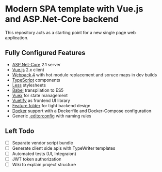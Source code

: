﻿# Modern SPA template with Vue.js and ASP.Net-Core backend
This repository acts as a starting point for a new single page web application.

## Fully Configured Features

- [ASP.Net-Core](https://docs.microsoft.com/en-us/aspnet/core/?view=aspnetcore-2.1) 2.1 server
- [Vue.js](https://vuejs.org/) 2.x client
- [Webpack 4](https://webpack.js.org/) with hot module replacement and soruce maps in dev builds
- [TypeScript](https://www.typescriptlang.org/) components
- [Less](http://lesscss.org/) stylesheets
- [Babel](https://babeljs.io/) transpilation to ES5
- [Vuex](https://vuex.vuejs.org/) for state management
- [Vuetify](https://vuetifyjs.com/) as frontend UI library
- [Feature folder](https://github.com/OdeToCode/AddFeatureFolders) for tight backend design
- [Docker](https://www.docker.com/) support with a Dockerfile and Docker-Compose configuration
- Generic [.editorconfig](https://docs.microsoft.com/en-us/visualstudio/ide/create-portable-custom-editor-options) with naming rules

## Left Todo

- [ ] Separate vendor script bundle
- [ ] Generate client side apis with TypeWriter templates
- [ ] Automated tests (UI, Integraion)
- [ ] JWT token authorization
- [ ] Wiki to explain project structure
